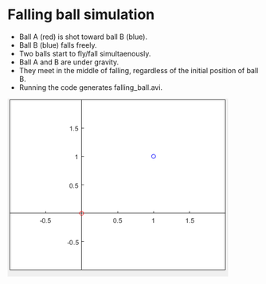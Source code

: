 # Falling ball simulation

* Ball A (red) is shot toward ball B (blue).
* Ball B (blue) falls freely.
* Two balls start to fly/fall simultaenously.
* Ball A and B are under gravity.
* They meet in the middle of falling, regardless of the initial position of ball B.
* Running the code generates falling_ball.avi.

<img src=https://github.com/keizikang/lazymatlab/blob/7338522ca1f6db279567ebbc909a123ef4996aa8/falling_ball/falling_ball.gif>
